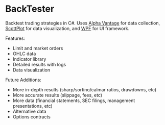 # BackTester

Backtest trading strategies in C#. Uses [Alpha Vantage](https://www.alphavantage.co/) for data collection, [ScottPlot](https://github.com/ScottPlot/ScottPlot) for data visualization, and [WPF](https://github.com/dotnet/wpf) for UI framework.

Features:
- Limit and market orders
- OHLC data
- Indicator library
- Detailed results with logs
- Data visualization

Future Additions:
- More in-depth results (sharp/sortino/calmar ratios, drawdowns, etc)
- More accurate results (slippage, fees, etc)
- More data (financial statements, SEC filings, management presentations, etc)
- Alternative data
- Options contracts

